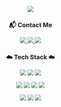 <p align="center">
<img src="https://capsule-render.vercel.app/api?type=venom&color=FFDE21&height=300&section=header&text=J2hyeon's%20Github&fontSize=45" />
</p>


<h3 align="center">📬 Contact Me</h3>
<p align="center">
  <a href="mailto:2176300@ewhain.net">
    <img src="https://img.shields.io/badge/Email-Contact-black?style=flat-square&logo=gmail&logoColor=white" />
  </a>
  <a href="https://j2hyeon.tistory.com/">
    <img src="https://img.shields.io/badge/Tistory-Blog-orange?style=flat-square&logo=tistory&logoColor=white" />
  </a>
  <a href="https://www.linkedin.com/in/%EC%A7%80%ED%98%84-%EC%9D%B4-9374922a2/">
    <img src="https://img.shields.io/badge/LinkedIn-Network-blue?style=flat-square&logo=linkedin&logoColor=white" />
  </a>
</p>



<h3 align="center">☁️ Tech Stack ☁️  </h3>
<p align="center">
  <img src="https://img.shields.io/badge/Snort-F44336?style=flat-square&logo=snort&logoColor=white" />
  <img src="https://img.shields.io/badge/UFW-2196F3?style=flat-square&logo=ubuntu&logoColor=white" />
  <img src="https://img.shields.io/badge/Digital%20Forensics-9E9E9E?style=flat-square&logo=thealgorithms&logoColor=white" />
</p>
<p align="center">
  <img src="https://img.shields.io/badge/AWS-FF9900?style=flat-square&logo=amazonaws&logoColor=white" />
  <img src="https://img.shields.io/badge/EFK-005571?style=flat-square&logo=elasticsearch&logoColor=white" />
  <img src="https://img.shields.io/badge/LLM-AA66CC?style=flat-square&logo=openai&logoColor=white" />
  <img src="https://img.shields.io/badge/Ubuntu-E95420?style=flat-square&logo=ubuntu&logoColor=white" />
</p>

<p align="center">
  <img src="https://img.shields.io/badge/Python-3776AB?style=flat-square&logo=python&logoColor=white" />
  <img src="https://img.shields.io/badge/JavaScript-F7DF1E?style=flat-square&logo=javascript&logoColor=white" />
  <img src="https://img.shields.io/badge/C/C++-00599C?style=flat-square&logo=cplusplus&logoColor=white" />
</p>
